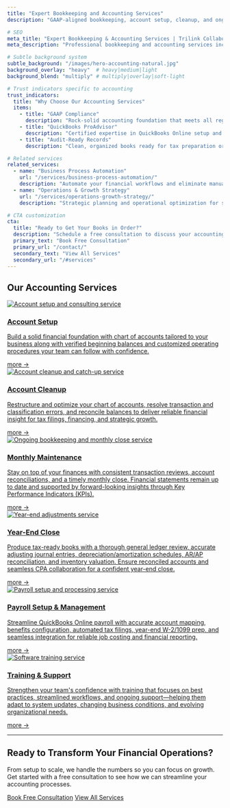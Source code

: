 ```yaml
---
title: "Expert Bookkeeping and Accounting Services"
description: "GAAP-aligned bookkeeping, account setup, cleanup, and ongoing financial management that keeps your books audit-ready and decision-focused."

# SEO
meta_title: "Expert Bookkeeping & Accounting Services | Trilink Collaborative"
meta_description: "Professional bookkeeping and accounting services including account setup, cleanup, monthly close, payroll processing, and year-end adjustments. GAAP-compliant and audit-ready."

# Subtle background system
subtle_background: "/images/hero-accounting-natural.jpg"
background_overlay: "heavy"  # heavy|medium|light
background_blend: "multiply" # multiply|overlay|soft-light

# Trust indicators specific to accounting
trust_indicators:
  title: "Why Choose Our Accounting Services"
  items:
    - title: "GAAP Compliance"
      description: "Rock-solid accounting foundation that meets all regulatory requirements"
    - title: "QuickBooks ProAdvisor"
      description: "Certified expertise in QuickBooks Online setup and optimization"
    - title: "Audit-Ready Records"
      description: "Clean, organized books ready for tax preparation or due diligence"

# Related services
related_services:
  - name: "Business Process Automation"
    url: "/services/business-process-automation/"
    description: "Automate your financial workflows and eliminate manual data entry"
  - name: "Operations & Growth Strategy"
    url: "/services/operations-growth-strategy/"
    description: "Strategic planning and operational optimization for scalable growth"

# CTA customization
cta:
  title: "Ready to Get Your Books in Order?"
  description: "Schedule a free consultation to discuss your accounting needs and see how we can help streamline your financial operations."
  primary_text: "Book Free Consultation"
  primary_url: "/contact/"
  secondary_text: "View All Services"
  secondary_url: "/#services"
---
```


<div class="content-section-wrapper">

<div class="content-section-card content-section-white">

## Our Accounting Services

<div class="services-grid">
  <a href="/services/account-setup-consulting/" class="service-card">
    <div class="overflow-hidden">
      <img src="/images/account-setup-natural.jpg" alt="Account setup and consulting service" class="service-image">
    </div>
    <div class="service-content">
      <div>
        <h3 class="service-title">Account Setup</h3>
        <p class="service-description">Build a solid financial foundation with chart of accounts tailored to your business along with verified beginning balances and customized operating procedures your team can follow with confidence.</p>
      </div>
      <div class="service-more-link">
        <span class="text-sm text-primary font-medium">more →</span>
      </div>
    </div>
  </a>

  <a href="/services/account-cleanup-catch-up/" class="service-card">
    <div class="overflow-hidden">
      <img src="/images/account-cleanup-natural.jpg" alt="Account cleanup and catch-up service" class="service-image">
    </div>
    <div class="service-content">
      <div>
        <h3 class="service-title">Account Cleanup</h3>
        <p class="service-description">Restructure and optimize your chart of accounts, resolve transaction and classification errors, and reconcile balances to deliver reliable financial insight for tax filings, financing, and strategic growth.</p>
      </div>
      <div class="service-more-link">
        <span class="text-sm text-primary font-medium">more →</span>
      </div>
    </div>
  </a>

  <a href="/services/ongoing-bookkeeping-monthly-close/" class="service-card">
    <div class="overflow-hidden">
      <img src="/images/ongoing-bookkeeping-natural.jpg" alt="Ongoing bookkeeping and monthly close service" class="service-image">
    </div>
    <div class="service-content">
      <div>
        <h3 class="service-title">Monthly Maintenance</h3>
        <p class="service-description">Stay on top of your finances with consistent transaction reviews, account reconciliations, and a timely monthly close. Financial statements remain up to date and supported by forward-looking insights through Key Performance Indicators (KPIs).</p>
      </div>
      <div class="service-more-link">
        <span class="text-sm text-primary font-medium">more →</span>
      </div>
    </div>
  </a>

  <a href="/services/year-end-adjustments/" class="service-card">
    <div class="overflow-hidden">
      <img src="/images/year-end-natural.jpg" alt="Year-end adjustments service" class="service-image">
    </div>
    <div class="service-content">
      <div>
        <h3 class="service-title">Year-End Close</h3>
        <p class="service-description">Produce tax-ready books with a thorough general ledger review, accurate adjusting journal entries, depreciation/amortization schedules, AR/AP reconciliation, and inventory valuation. Ensure reconciled accounts and seamless CPA collaboration for a confident year-end close.</p>
      </div>
      <div class="service-more-link">
        <span class="text-sm text-primary font-medium">more →</span>
      </div>
    </div>
  </a>

  <a href="/services/payroll-setup-processing/" class="service-card">
    <div class="overflow-hidden">
      <img src="/images/payroll-natural.jpg" alt="Payroll setup and processing service" class="service-image">
    </div>
    <div class="service-content">
      <div>
        <h3 class="service-title">Payroll Setup & Management</h3>
        <p class="service-description">Streamline QuickBooks Online payroll with accurate account mapping, benefits configuration, automated tax filings, year-end W-2/1099 prep, and seamless integration for reliable job costing and financial reporting.</p>
      </div>
      <div class="service-more-link">
        <span class="text-sm text-primary font-medium">more →</span>
      </div>
    </div>
  </a>

  <a href="/services/software-training/" class="service-card">
    <div class="overflow-hidden">
      <img src="/images/software-training-natural.jpg" alt="Software training service" class="service-image">
    </div>
    <div class="service-content">
      <div>
        <h3 class="service-title">Training & Support</h3>
        <p class="service-description">Strengthen your team's confidence with training that focuses on best practices, streamlined workflows, and ongoing support—helping them adapt to system updates, changing business conditions, and evolving organizational needs.</p>
      </div>
      <div class="service-more-link">
        <span class="text-sm text-primary font-medium">more →</span>
      </div>
    </div>
  </a>
</div>

</div>

</div>

---

<div class="closing-section bg-gradient-to-br from-primary/5 to-accent/5 py-16 -mx-4 md:-mx-8 px-4 md:px-8 rounded-lg text-center">
  <h2 class="text-3xl font-bold text-primary mb-4">Ready to Transform Your Financial Operations?</h2>
  <p class="text-xl text-gray-700 mb-8 max-w-2xl mx-auto">From setup to scale, we handle the numbers so you can focus on growth. Get started with a free consultation to see how we can streamline your accounting processes.</p>
  <div class="flex flex-col sm:flex-row gap-4 justify-center">
    <a href="/contact/" class="btn-cta">Book Free Consultation</a>
    <a href="/#services" class="btn-secondary bg-white hover:bg-gray-50 text-primary border-primary">View All Services</a>
  </div>
</div>